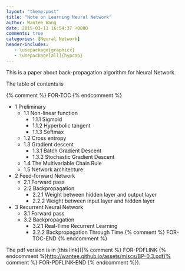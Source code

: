 ```yaml
---
layout: "theme:post"
title: "Note on Learning Neural Network"
author: Wantee Wang
date: 2015-03-11 16:54:37 +0800
comments: true
categories: [Neural Network]
header-includes:
   - \usepackage{graphicx}
   - \usepackage[all]{hypcap}
---
```


This is a paper about back-propagation algorithm for Neural Network.

The table of contents is

{% comment %} FOR-TOC {% endcomment %}
* 1 Preliminary
  * 1.1 Non-linear function
    * 1.1.1 Sigmoid
    * 1.1.2 Hyperbolic tangent
    * 1.1.3 Softmax
  * 1.2 Cross entropy
  * 1.3 Gradient descent
    * 1.3.1 Batch Gradient Descent
    * 1.3.2 Stochastic Gradient Descent
  * 1.4 The Multivariable Chain Rule
  * 1.5 Network architecture
* 2 Feed-forward Network
  * 2.1 Forward pass
  * 2.2 Backpropagation
    * 2.2.1 Weight between hidden layer and output layer
    * 2.2.2 Weight between input layer and hidden layer
* 3 Recurrent Neural Network
  * 3.1 Forward pass
  * 3.2 Backpropagation
    * 3.2.1 Real-Time Recurrent Learning
    * 3.2.2 Backpropagation Through Time
{% comment %} FOR-TOC-END {% endcomment %}

The pdf version is in [this link]({% comment %} FOR-PDFLINK {% endcomment %}http://wantee.github.io/assets/miscs/BP-0.3.pdf{% comment %} FOR-PDFLINK-END {% endcomment %}).

